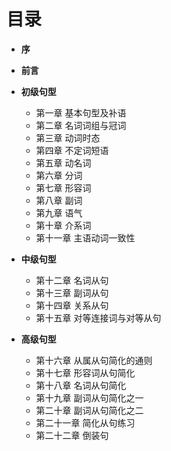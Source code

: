 # 目录

* <b>序</b>
* <b>前言</b>

* <b>初级句型</b>
  * 第一章 基本句型及补语
  * 第二章 名词词组与冠词
  * 第三章 动词时态
  * 第四章 不定词短语
  * 第五章 动名词
  * 第六章 分词
  * 第七章 形容词
  * 第八章 副词
  * 第九章 语气
  * 第十章 介系词
  * 第十一章 主语动词一致性


* <b>中级句型</b>
  * 第十二章 名词从句
  * 第十三章 副词从句
  * 第十四章 关系从句
  * 第十五章 对等连接词与对等从句
 
 
* <b>高级句型</b>
  * 第十六章 从属从句简化的通则
  * 第十七章 形容词从句简化
  * 第十八章 名词从句简化
  * 第十九章 副词从句简化之一
  * 第二十章 副词从句简化之二
  * 第二十一章 简化从句练习
  * 第二十二章 倒装句